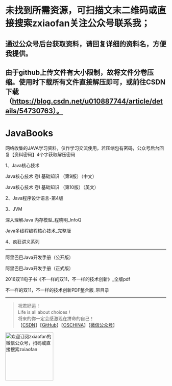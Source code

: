 
# 未找到所需资源，可扫描文末二维码或直接搜索zxiaofan关注公众号联系我；    
## 通过公众号后台获取资料，请回复详细的资料名，方便我提供。

## 由于github上传文件有大小限制，故将文件分卷压缩。使用时下载所有文件直接解压即可，或前往CSDN下载（https://blog.csdn.net/u010887744/article/details/54730763）。


# JavaBooks
网络收集的JAVA学习资料，仅作学习交流使用，若压缩包有密码，公众号后台回复【资料密码】4个字获取解压密码  

1、Java核心技术

Java核心技术 卷I 基础知识 （第9版）（中文）

Java核心技术 卷I 基础知识 （第10版）（英文）  



2、Java程序设计语言-第4版



3、JVM

深入理解Java 内存模型_程晓明_InfoQ

Java多线程编程核心技术_完整版

4、疯狂讲义系列

------------------------------------

阿里巴巴Java开发手册（公开版）

阿里巴巴Java开发手册（正式版）

2016双11电子书《不一样的双11，不一样的技术创新》_全版pdf  

不一样的双11，不一样的技术创新PDF整合版_带目录  

    
---
>祝君好运！<br>
Life is all about choices！<br>
将来的你一定会感激现在拼命的自己！<br>
【[CSDN](https://blog.csdn.net/u010887744)】【[GitHub](https://github.com/zxiaofan)】【[OSCHINA](https://my.oschina.net/zxiaofan)】【[微信公众号](http://tc.zxiaofan.com/tc/zxiaofan_dyh.jpg)】    
<img src="http://tc.zxiaofan.com/tc/zxiaofan_dyh.jpg"  height="150" width="150" alt="欢迎订阅zxiaofan的微信公众号，扫码或直接搜索zxiaofan">

